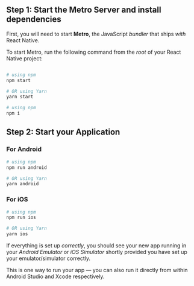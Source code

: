 ## Step 1: Start the Metro Server and install dependencies

First, you will need to start **Metro**, the JavaScript _bundler_ that ships _with_ React Native.

To start Metro, run the following command from the _root_ of your React Native project:



```bash

# using npm
npm start

# OR using Yarn
yarn start

# using npm
npm i

```

## Step 2: Start your Application

### For Android

```bash
# using npm
npm run android

# OR using Yarn
yarn android
```

### For iOS

```bash
# using npm
npm run ios

# OR using Yarn
yarn ios
```

If everything is set up _correctly_, you should see your new app running in your _Android Emulator_ or _iOS Simulator_ shortly provided you have set up your emulator/simulator correctly.

This is one way to run your app — you can also run it directly from within Android Studio and Xcode respectively.
